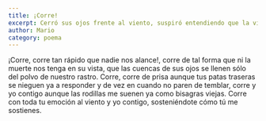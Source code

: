 ```yaml
---
title: ¡Corre!
excerpt: Cerró sus ojos frente al viento, suspiró entendiendo que la vida misma son los sueños.
author: Mario
category: poema
---
```


¡Corre, corre tan rápido que nadie nos alance!, corre de tal forma que ni
la muerte nos tenga en su vista, que las cuencas de sus ojos se llenen sólo
del polvo de nuestro rastro. Corre, corre de prisa aunque tus patas traseras
se nieguen ya a responder y de vez en cuando no paren de temblar, corre y
yo contigo aunque las rodillas me suenen ya como bisagras viejas.
Corre con toda tu emoción al viento y yo contigo, sosteniéndote cómo tú me sostienes.
